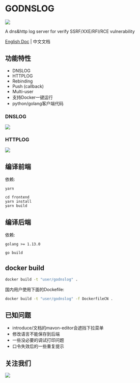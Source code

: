 # GODNSLOG

![](https://s1.ax1x.com/2020/08/31/dXFLg1.png)

A dns&amp;http log server for verify SSRF/XXE/RFI/RCE vulnerability 

[English Doc](https://github.com/chennqqi/godnslog) | 中文文档

## 功能特性

- DNSLOG
- HTTPLOG
- Rebinding
- Push (callback)
- Multi-user
- 支持Docker一键运行
- python/golang客户端代码


### DNSLOG
![](https://s1.ax1x.com/2020/08/31/dXPba4.png)


### HTTPLOG
![](https://s1.ax1x.com/2020/08/31/dXiiIH.png)

## 编译前端

依赖: 

`yarn`

```
cd frontend
yarn install
yarn build
```
	
## 编译后端

依赖: 

`golang >= 1.13.0`

```bash
go build
```

## docker build

```bash
docker build -t "user/godnslog" .
```

国内用户使用下面的Dockefile:

```bash
docker build -t "user/godnslog" -f DockerfileCN .
```

## 已知问题

- introduce/文档的mavon-editor会遮挡下拉菜单
- 修改语言不能保存到后端
- 一些没必要的调试打印问题
- 口令失效后的一些重复提示

## 关注我们

![](https://open.weixin.qq.com/qr/code?username=gh_d110440c4890)